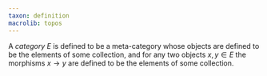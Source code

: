 ```yaml
---
taxon: definition
macrolib: topos
---
```


A *category* $E$ is defined to be a meta-category whose objects
are defined to be the elements of some collection, and for any two objects
$x,y\in E$ the morphisms $x\to y$ are defined to be the elements of some
collection.
